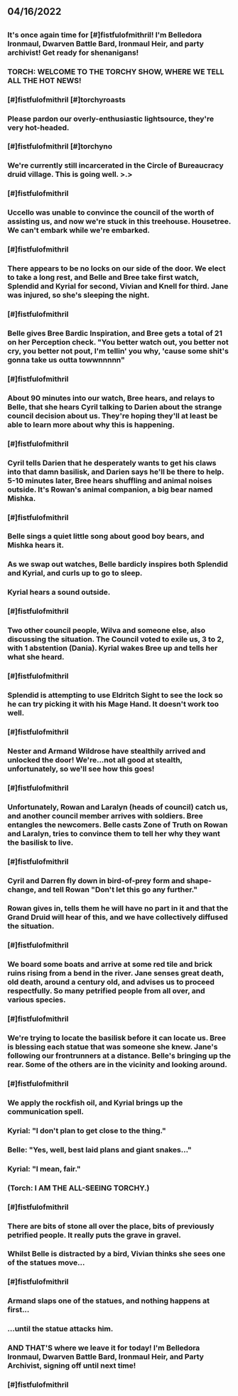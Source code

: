 ## 04/16/2022
## 
### It's once again time for [#]fistfulofmithril! I'm Belledora Ironmaul, Dwarven Battle Bard, Ironmaul Heir, and party archivist! Get ready for shenanigans!
### 
### TORCH: WELCOME TO THE TORCHY SHOW, WHERE WE TELL ALL THE HOT NEWS!
### 
### [#]fistfulofmithril [#]torchyroasts
### 
### Please pardon our overly-enthusiastic lightsource, they're very hot-headed.
### 
### [#]fistfulofmithril [#]torchyno
### 
### We're currently still incarcerated in the Circle of Bureaucracy druid village. This is going well. >.>
### [#]fistfulofmithril
### 
### Uccello was unable to convince the council of the worth of assisting us, and now we're stuck in this treehouse. Housetree. We can't embark while we're embarked.
### 
### [#]fistfulofmithril
### 
### There appears to be no locks on our side of the door. We elect to take a long rest, and Belle and Bree take first watch, Splendid and Kyrial for second, Vivian and Knell for third. Jane was injured, so she's sleeping the night. 
### 
### [#]fistfulofmithril
### 
### Belle gives Bree Bardic Inspiration, and Bree gets a total of 21 on her Perception check. "You better watch out, you better not cry, you better not pout, I'm tellin' you why, 'cause some shit's gonna take us outta towwnnnnn"
### 
### [#]fistfulofmithril
### 
### About 90 minutes into our watch, Bree hears, and relays to Belle, that she hears Cyril talking to Darien about the strange council decision about us. They're hoping they'll at least be able to learn more about why this is happening. 
### 
### [#]fistfulofmithril
### 
### Cyril tells Darien that he desperately wants to get his claws into that damn basilisk, and Darien says he'll be there to help. 5-10 minutes later, Bree hears shuffling and animal noises outside. It's Rowan's animal companion, a big bear named Mishka.
### 
### [#]fistfulofmithril
### 
### Belle sings a quiet little song about good boy bears, and Mishka hears it. 
### 
### As we swap out watches, Belle bardicly inspires both Splendid and Kyrial, and curls up to go to sleep.
### 
### Kyrial hears a sound outside. 
### 
### [#]fistfulofmithril
### 
### Two other council people, Wilva and someone else, also discussing the situation. The Council voted to exile us, 3 to 2, with 1 abstention (Dania). Kyrial wakes Bree up and tells her what she heard. 
### 
### [#]fistfulofmithril
### 
### Splendid is attempting to use Eldritch Sight to see the lock so he can try picking it with his Mage Hand. It doesn't work too well.
### 
### [#]fistfulofmithril
### 
### Nester and Armand Wildrose have stealthily arrived and unlocked the door! We're...not all good at stealth, unfortunately, so we'll see how this goes!
### 
### [#]fistfulofmithril
### 
### Unfortunately, Rowan and Laralyn (heads of council) catch us, and another council member arrives with soldiers. Bree entangles the newcomers. Belle casts Zone of Truth on Rowan and Laralyn, tries to convince them to tell her why they want the basilisk to live.
### 
### [#]fistfulofmithril
### 
### Cyril and Darren fly down in bird-of-prey form and shape-change, and tell Rowan "Don't let this go any further."
### 
### Rowan gives in, tells them he will have no part in it and that the Grand Druid will hear of this, and we have collectively diffused the situation.
### 
### [#]fistfulofmithril
### 
### We board some boats and arrive at some red tile and brick ruins rising from a bend in the river. Jane senses great death, old death, around a century old, and advises us to proceed respectfully. So many petrified people from all over, and various species.
### 
### [#]fistfulofmithril
### 
### We're trying to locate the basilisk before it can locate us. Bree is blessing each statue that was someone she knew. Jane's following our frontrunners at a distance. Belle's bringing up the rear. Some of the others are in the vicinity and looking around.
### 
### [#]fistfulofmithril
### We apply the rockfish oil, and Kyrial brings up the communication spell. 
### 
### Kyrial: "I don't plan to get close to the thing."
### 
### Belle: "Yes, well, best laid plans and giant snakes..."
### 
### Kyrial: "I mean, fair."
### 
### (Torch: I AM THE ALL-SEEING TORCHY.)
### 
### [#]fistfulofmithril
### 
### There are bits of stone all over the place, bits of previously petrified people. It really puts the grave in gravel.
### 
### Whilst Belle is distracted by a bird, Vivian thinks she sees one of the statues move...
### 
### [#]fistfulofmithril
### 
### Armand slaps one of the statues, and nothing happens at first...
### 
### ...until the statue attacks him.
### 
### AND THAT'S where we leave it for today! I'm Belledora Ironmaul, Dwarven Battle Bard, Ironmaul Heir, and Party Archivist, signing off until next time!
### 
### [#]fistfulofmithril


